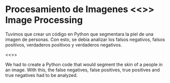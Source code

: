 # Procesamiento de Imagenes <<>> Image Processing
Tuvimos que crear un código en Python que segmentara la piel de una imagen de personas. 
Con esto, se debía analizar los falsos negativos, falsos positivos, verdaderos positivos y verdaderos negativos. 

<<>>

We had to create a Python code that would segment the skin of a people in an image.
With this, the false negatives, false positives, true positives and true negatives had to be analyzed.
